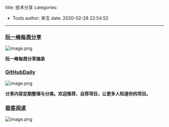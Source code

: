 title: 技术分享
categories:
 - Tools
author: 宋玉
date: 2020-02-28 22:54:52
---
<a name="oRwih"></a>
### [阮一峰每周分享](https://wanmaoor.github.io/ryfWeekly/)
![image.png](https://cdn.nlark.com/yuque/0/2020/png/394169/1582595726889-f0108da3-6dc9-484f-a70e-65ca5e94428d.png#align=left&display=inline&height=765&name=image.png&originHeight=1530&originWidth=2872&size=203754&status=done&style=none&width=1436)

**阮一峰每周分享摘录**
<a name="JGrJU"></a>
### [GitHubDaily](https://github.com/GitHubDaily/GitHubDaily)
![image.png](https://cdn.nlark.com/yuque/0/2020/png/394169/1582608380927-67f3a68e-77e0-473f-b171-829982afcd13.png#align=left&display=inline&height=760&name=image.png&originHeight=1520&originWidth=2864&size=298408&status=done&style=none&width=1432)

**分享内容定期整理与分类。欢迎推荐、自荐项目，让更多人知道你的项目。**<br />
<a name="DJjHg"></a>
### [极客阅读](https://geeker-read.com/#/latest)
![image.png](https://cdn.nlark.com/yuque/0/2020/png/394169/1582681280552-cca984d0-b198-4004-928c-e7f94c1a1b0f.png#align=left&display=inline&height=765&name=image.png&originHeight=1530&originWidth=2872&size=411174&status=done&style=none&width=1436)
